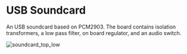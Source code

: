# USB Soundcard

An USB soundcard based on PCM2903. The board contains isolation transformers, a low pass filter, on board regulator, and an audio switch.

![soundcard_top_low](https://github.com/user-attachments/assets/6df3204d-4f92-4b94-98a1-b00593cccb04)
